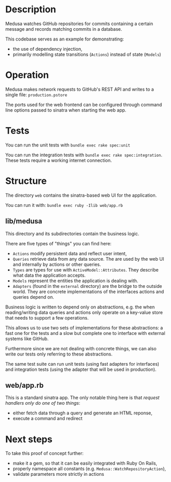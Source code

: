 # Description

Medusa watches GitHub repositories for commits containing a certain
message and records matching commits in a database.

This codebase serves as an example for demonstrating:

* the use of dependency injection,
* primarily modelling state transitions (`Actions`) instead of state (`Models`)

# Operation

Medusa makes network requests to GitHub's REST API and writes to a single file: `production.pstore`

The ports used for the web frontend can be configured through command
line options passed to sinatra when starting the web app.

# Tests

You can run the unit tests with `bundle exec rake spec:unit`

You can run the integration tests with `bundle exec rake spec:integration`.  These tests require a working internet connection.

# Structure

The directory `web` contains the sinatra-based web UI for the application.

You can run it with: `bundle exec ruby -Ilib web/app.rb`

## lib/medusa

This directory and its subdirectories contain the business logic.

There are five types of "things" you can find here:

* `Actions` modify persistent data and reflect user intent,
* `Queries` retrieve data from any data source. The are used by the web UI and internally by actions or other queries.
* `Types` are types for use with `ActiveModel::Attributes`.  They describe what data the application accepts.
* `Models` represent the entities the application is dealing with.
* `Adapters` (found in the `external` directory) are the bridge to the outside world.  They are concrete implementations of the interfaces actions and queries depend on.

Business logic is written to depend only on abstractions, e.g. the when reading/writing data queries and actions only operate on a key-value store that needs to support a few operations.

This allows us to use two sets of implementations for these abstractions: a fast one for the tests and a slow but complete one to interface with external systems like GitHub.

Furthermore since we are not dealing with concrete things, we can also write our tests only referring to these abstractions.

The same test suite can run unit tests (using fast adapters for interfaces) and integration tests (using the adapter that will be used in production).

## web/app.rb

This is a standard sinatra app.  The only notable thing here is that *request handlers only do one of two things*:

* either fetch data through a query and generate an HTML reponse,
* execute a command and redirect

# Next steps

To take this proof of concept further:

* make it a gem, so that it can be easily integrated with Ruby On Rails,
* properly namespace all constants (e.g. `Medusa::WatchRepositoryAction`),
* validate parameters more strictly in actions

